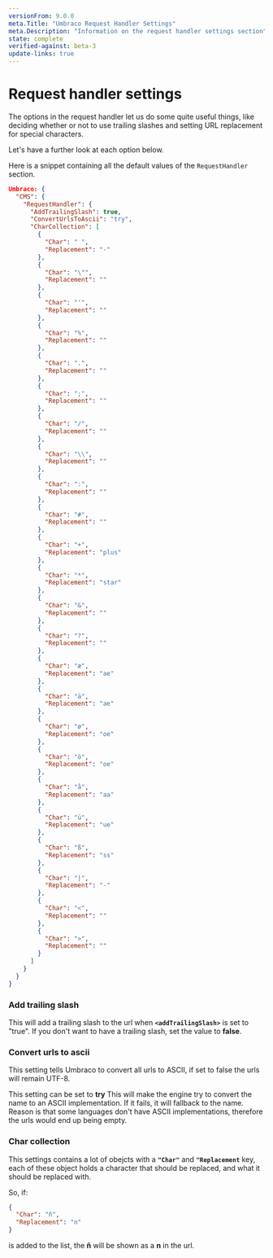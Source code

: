 ```yaml
---
versionFrom: 9.0.0
meta.Title: "Umbraco Request Handler Settings"
meta.Description: "Information on the request handler settings section"
state: complete
verified-against: beta-3
update-links: true
---
```


# Request handler settings

The options in the request handler let us do some quite useful things, like deciding whether or not to use trailing slashes and setting URL replacement for special characters.

Let's have a further look at each option below.

Here is a snippet containing all the default values of the `RequestHandler` section.

```json
Umbraco: {
  "CMS": {
    "RequestHandler": {
      "AddTrailingSlash": true,
      "ConvertUrlsToAscii": "try",
      "CharCollection": [
        {
          "Char": " ",
          "Replacement": "-"
        },
        {
          "Char": "\"",
          "Replacement": ""
        },
        {
          "Char": "'",
          "Replacement": ""
        },
        {
          "Char": "%",
          "Replacement": ""
        },
        {
          "Char": ".",
          "Replacement": ""
        },
        {
          "Char": ";",
          "Replacement": ""
        },
        {
          "Char": "/",
          "Replacement": ""
        },
        {
          "Char": "\\",
          "Replacement": ""
        },
        {
          "Char": ":",
          "Replacement": ""
        },
        {
          "Char": "#",
          "Replacement": ""
        },
        {
          "Char": "+",
          "Replacement": "plus"
        },
        {
          "Char": "*",
          "Replacement": "star"
        },
        {
          "Char": "&",
          "Replacement": ""
        },
        {
          "Char": "?",
          "Replacement": ""
        },
        {
          "Char": "æ",
          "Replacement": "ae"
        },
        {
          "Char": "ä",
          "Replacement": "ae"
        },
        {
          "Char": "ø",
          "Replacement": "oe"
        },
        {
          "Char": "ö",
          "Replacement": "oe"
        },
        {
          "Char": "å",
          "Replacement": "aa"
        },
        {
          "Char": "ü",
          "Replacement": "ue"
        },
        {
          "Char": "ß",
          "Replacement": "ss"
        },
        {
          "Char": "|",
          "Replacement": "-"
        },
        {
          "Char": "<",
          "Replacement": ""
        },
        {
          "Char": ">",
          "Replacement": ""
        }
      ]
    }
  }
}
```

### Add trailing slash

This will add a trailing slash to the url when **`<addTrailingSlash>`** is set to "true".
If you don't want to have a trailing slash, set the value to **false**.

### Convert urls to ascii

This setting tells Umbraco to convert all urls to ASCII, if set to false the urls will remain UTF-8. 

This setting can be set to **try** This will make the engine try to convert the name to an ASCII implementation. If it fails, it will fallback to the name. Reason is that some languages don't have ASCII implementations, therefore the urls would end up being empty.

### Char collection

This settings contains a lot of obejcts with a **`"Char"`** and **`"Replacement`** key, each of these object holds a character that should be replaced, and what it should be replaced with.

So, if:

```json
{
  "Char": "ñ",
  "Replacement": "n"
}
```

is added to the list, the **ñ** will be shown as a **n** in the url.

